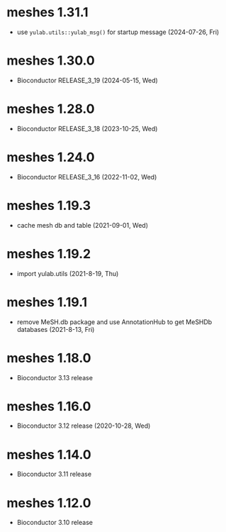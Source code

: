 # meshes 1.31.1

+ use `yulab.utils::yulab_msg()` for startup message (2024-07-26, Fri)

# meshes 1.30.0

+ Bioconductor RELEASE_3_19 (2024-05-15, Wed)

# meshes 1.28.0

+ Bioconductor RELEASE_3_18 (2023-10-25, Wed)

# meshes 1.24.0

+ Bioconductor RELEASE_3_16 (2022-11-02, Wed)

# meshes 1.19.3

+ cache mesh db and table (2021-09-01, Wed)

# meshes 1.19.2

+ import yulab.utils (2021-8-19, Thu)

# meshes 1.19.1

+ remove MeSH.db package and use AnnotationHub to get MeSHDb databases (2021-8-13, Fri)

# meshes 1.18.0

+ Bioconductor 3.13 release

# meshes 1.16.0

+ Bioconductor 3.12 release (2020-10-28, Wed)

# meshes 1.14.0

+ Bioconductor 3.11 release

# meshes 1.12.0

+ Bioconductor 3.10 release
